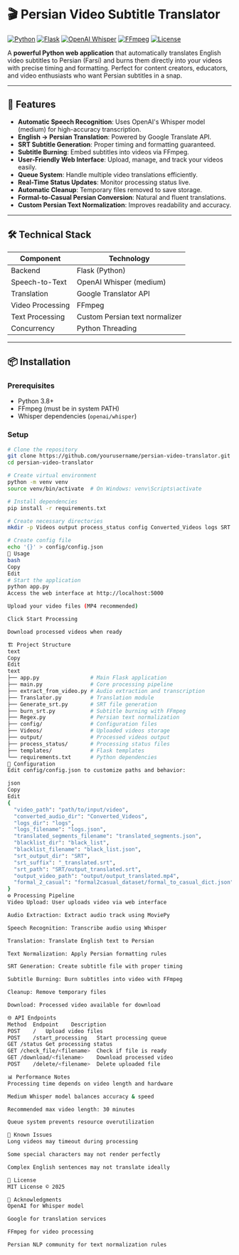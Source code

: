 # 🎬 Persian Video Subtitle Translator

[![Python](https://img.shields.io/badge/Python-3.8+-blue?logo=python&logoColor=white)](https://www.python.org/)
[![Flask](https://img.shields.io/badge/Flask-2.2+-blue?logo=flask&logoColor=white)](https://flask.palletsprojects.com/)
[![OpenAI Whisper](https://img.shields.io/badge/Whisper-OpenAI-orange?logo=openai&logoColor=white)](https://openai.com/research/whisper)
[![FFmpeg](https://img.shields.io/badge/FFmpeg-4.x-red?logo=ffmpeg&logoColor=white)](https://ffmpeg.org/)
[![License](https://img.shields.io/badge/License-MIT-green)](LICENSE)

A **powerful Python web application** that automatically translates English video subtitles to Persian (Farsi) and burns them directly into your videos with precise timing and formatting. Perfect for content creators, educators, and video enthusiasts who want Persian subtitles in a snap.

---

## 🌟 Features

- **Automatic Speech Recognition**: Uses OpenAI's Whisper model (medium) for high-accuracy transcription.
- **English → Persian Translation**: Powered by Google Translate API.
- **SRT Subtitle Generation**: Proper timing and formatting guaranteed.
- **Subtitle Burning**: Embed subtitles into videos via FFmpeg.
- **User-Friendly Web Interface**: Upload, manage, and track your videos easily.
- **Queue System**: Handle multiple video translations efficiently.
- **Real-Time Status Updates**: Monitor processing status live.
- **Automatic Cleanup**: Temporary files removed to save storage.
- **Formal-to-Casual Persian Conversion**: Natural and fluent translations.
- **Custom Persian Text Normalization**: Improves readability and accuracy.

---

## 🛠️ Technical Stack

| Component | Technology |
|-----------|-----------|
| Backend | Flask (Python) |
| Speech-to-Text | OpenAI Whisper (medium) |
| Translation | Google Translator API |
| Video Processing | FFmpeg |
| Text Processing | Custom Persian text normalizer |
| Concurrency | Python Threading |

---

## 📦 Installation

### Prerequisites

- Python 3.8+
- FFmpeg (must be in system PATH)
- Whisper dependencies (`openai/whisper`)

### Setup

```bash
# Clone the repository
git clone https://github.com/yourusername/persian-video-translator.git
cd persian-video-translator

# Create virtual environment
python -m venv venv
source venv/bin/activate  # On Windows: venv\Scripts\activate

# Install dependencies
pip install -r requirements.txt

# Create necessary directories
mkdir -p Videos output process_status config Converted_Videos logs SRT black_list fonts

# Create config file
echo '{}' > config/config.json
🚀 Usage
bash
Copy
Edit
# Start the application
python app.py
Access the web interface at http://localhost:5000

Upload your video files (MP4 recommended)

Click Start Processing

Download processed videos when ready

🏗️ Project Structure
text
Copy
Edit
text
├── app.py                # Main Flask application
├── main.py               # Core processing pipeline
├── extract_from_video.py # Audio extraction and transcription
├── Translator.py         # Translation module
├── Generate_srt.py       # SRT file generation
├── burn_srt.py           # Subtitle burning with FFmpeg
├── Regex.py              # Persian text normalization
├── config/               # Configuration files
├── Videos/               # Uploaded videos storage
├── output/               # Processed videos output
├── process_status/       # Processing status files
├── templates/            # Flask templates
└── requirements.txt      # Python dependencies
🔧 Configuration
Edit config/config.json to customize paths and behavior:

json
Copy
Edit
{
  "video_path": "path/to/input/video",
  "converted_audio_dir": "Converted_Videos",
  "logs_dir": "logs",
  "logs_filename": "logs.json",
  "translated_segments_filename": "translated_segments.json",
  "blacklist_dir": "black_list",
  "blacklist_filename": "black_list.json",
  "srt_output_dir": "SRT",
  "srt_suffix": "_translated.srt",
  "srt_path": "SRT/output_translated.srt",
  "output_video_path": "output/output_translated.mp4",
  "formal_2_casual": "formal2casual_dataset/formal_to_casual_dict.json"
}
⚙️ Processing Pipeline
Video Upload: User uploads video via web interface

Audio Extraction: Extract audio track using MoviePy

Speech Recognition: Transcribe audio using Whisper

Translation: Translate English text to Persian

Text Normalization: Apply Persian formatting rules

SRT Generation: Create subtitle file with proper timing

Subtitle Burning: Burn subtitles into video with FFmpeg

Cleanup: Remove temporary files

Download: Processed video available for download

🌐 API Endpoints
Method	Endpoint	Description
POST	/	Upload video files
POST	/start_processing	Start processing queue
GET	/status	Get processing status
GET	/check_file/<filename>	Check if file is ready
GET	/download/<filename>	Download processed video
POST	/delete/<filename>	Delete uploaded file

📊 Performance Notes
Processing time depends on video length and hardware

Medium Whisper model balances accuracy & speed

Recommended max video length: 30 minutes

Queue system prevents resource overutilization

🐛 Known Issues
Long videos may timeout during processing

Some special characters may not render perfectly

Complex English sentences may not translate ideally

📜 License
MIT License © 2025

🙏 Acknowledgments
OpenAI for Whisper model

Google for translation services

FFmpeg for video processing

Persian NLP community for text normalization rules

